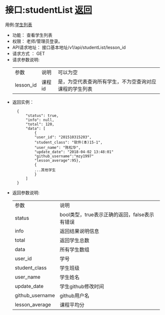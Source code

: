 # 接口:studentList [返回][1]

用例:[学生列表][2]

<ul>
<li>功能： 查看学生列表</li>
<li>权限： 老师/管理员登录。</li>
<li>API请求地址： 接口基本地址/v1/api/studentList/lesson_id</li>
<li>请求方式 ： GET</li>

<li>请求参数说明:</li>
    <table>
        <tr>
            <td>参数</td>   
            <td>说明</td>
            <td>可以为空</td>
        </tr>
        <tr>
            <td>lesson_id</td>
            <td>课程id</td>
            <td>是，为空代表查询所有学生，不为空查询对应课程的学生列表</td>
        </tr>
    </table>

<li>返回实例：</li>

```
  {
      "status": true,
      "info": null,
      "total": 120,
      "data": [
          {
          "user_id": "201510315203",
          "student_class": "软件(本)15-1",
          "user_name": "陈松华",
          "update_date": "2018-04-02 13:48:01"
          "github_username":"mzy1997"
          "lesson_average":95},
          {
          ...其他学生
          }
      ]
  }
```

<li>返回参数说明:</li>
    <table>
        <tr>
            <td>参数</td>   
            <td>说明</td>
        </tr>
        <tr>
            <td>status</td>
            <td>bool类型，true表示正确的返回，false表示有错误</td>
        </tr>
        <tr>
            <td>info</td>
            <td>返回结果说明信息</td>
        </tr>
        <tr>
            <td>total</td>
            <td>返回学生总数</td>
        </tr>
        <tr>
            <td>data</td>
            <td>所有学生数组</td>
        </tr>
        <tr>
            <td>user_id</td>
            <td>学号</td>
        </tr>
        <tr>
            <td>student_class</td>
            <td>学生班级</td>
        </tr>
        <tr>
            <td>user_name</td>
            <td>学生姓名</td>
        </tr>
        <tr>
            <td>update_date</td>
            <td>学生github修改时间</td>
        </tr>
        <tr>
            <td>github_username</td>
            <td>github用户名</td>
        </tr>
        <tr>
            <td>lesson_average</td>
            <td>课程平均分</td>
        </tr>
    </table>
</ul>

[1]: https://github.com/mzy1997/is_analysis/blob/master/test6/README.md    "返回" 
[2]: https://github.com/mzy1997/is_analysis/blob/master/test6/用例/学生列表.md    "学生列表"
 